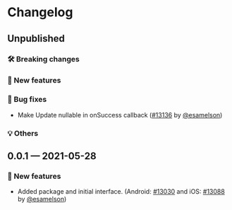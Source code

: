 # Changelog

## Unpublished

### 🛠 Breaking changes

### 🎉 New features

### 🐛 Bug fixes

- Make Update nullable in onSuccess callback ([#13136](https://github.com/expo/expo/pull/13136) by [@esamelson](https://github.com/esamelson))

### 💡 Others

## 0.0.1 — 2021-05-28

### 🎉 New features

- Added package and initial interface. (Android: [#13030](https://github.com/expo/expo/pull/13030) and iOS: [#13088](https://github.com/expo/expo/pull/13088) by [@esamelson](https://github.com/esamelson))

